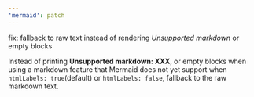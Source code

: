 ```yaml
---
'mermaid': patch
---
```


fix: fallback to raw text instead of rendering _Unsupported markdown_ or empty blocks

Instead of printing **Unsupported markdown: XXX**, or empty blocks when using a markdown feature
that Mermaid does not yet support when `htmlLabels: true`(default) or `htmlLabels: false`,
fallback to the raw markdown text.
